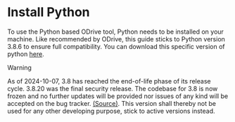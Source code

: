 # Install Python

To use the Python based ODrive tool, Python needs to be installed on your machine. Like recommended by ODrive, this guide sticks to Python version 3.8.6 to ensure full compatibility. You can download this specific version of python [here](https://www.python.org/downloads/release/python-386/).

> [!WARNING] 
As of 2024-10-07, 3.8 has reached the end-of-life phase of its release cycle. 3.8.20 was the final security release. The codebase for 3.8 is now frozen and no further updates will be provided nor issues of any kind will be accepted on the bug tracker. [(Source)](https://peps.python.org/pep-0569/). This version shall thereby not be used for any other developing purpose, stick to active versions instead. 


